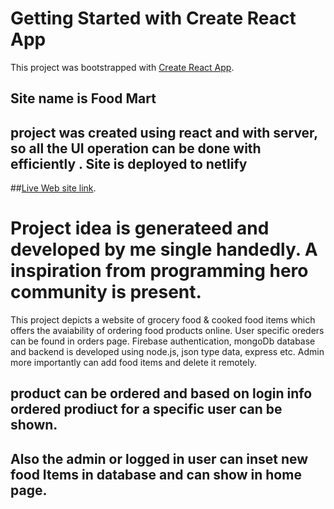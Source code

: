 # Getting Started with Create React App

This project was bootstrapped with [Create React App](https://github.com/facebook/create-react-app).

## Site name is Food Mart

## project was created using react and with server, so all the UI operation can be done with efficiently . Site is deployed to netlify

##[Live Web site link](https://xenodochial-murdock-6a5d3f.netlify.app).
# Project idea is generateed and developed by me single handedly. A inspiration from programming hero community is present.
This project depicts a website of grocery food & cooked food items which offers the avaiability of ordering food products online. User specific oreders can be found in orders page.
Firebase authentication, mongoDb database and backend is developed using node.js, json type data, express etc.
Admin more importantly can add food items and delete it remotely.

## product can be ordered and based on login info ordered prodiuct for a specific user can be shown.

## Also the admin or logged in user can inset new food Items in database and can show in home page.
